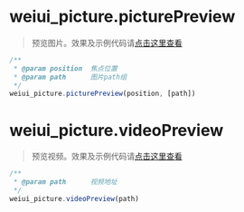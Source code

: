 # weiui_picture.picturePreview

> 预览图片。效果及示例代码请[点击这里查看](module/third/pictureSelector/install?id=预览效果)

```js
/**
 * @param position  焦点位置
 * @param path      图片path组
 */
weiui_picture.picturePreview(position, [path])
```

# weiui_picture.videoPreview

> 预览视频。效果及示例代码请[点击这里查看](module/third/pictureSelector/install?id=预览效果)

```js
/**
 * @param path      视频地址
 */
weiui_picture.videoPreview(path)
```


